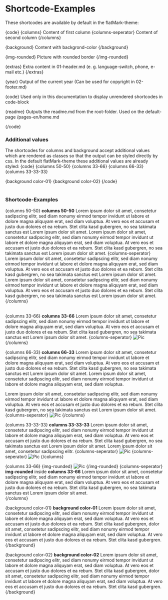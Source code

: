 # Shortcode-Examples

These shortcodes are available by default in the flatMark-theme:

{code}
{columns}
    Content of first column
{columns-seperator}
    Content of second column
{/columns}

{background}
    Content with backgrond-color
{/background}

{img-rounded}
    Picture with rounded border
{/img-rounded}

{extras}
    Extra content in 01-header.md (e. g. language-switch, phone, e-mail etc.)
{/extras}

{year}
    Output of the current year (Can be used for copyright in 02-footer.md)

{code}
    Used only in this documentation to display unrendered shortcodes in code-block

{readme}
    Outputs the readme.md from the root-folder. 
    Used on the default-page /pages-en/home.md


{/code}

### Additional values
The shortcodes for columns and background accept additional values which are rendered as classes so that the output can be styled directly by css. In the default flatMark-theme these additional values are already styled:
{code}
{columns 50-50}
{columns 33-66}
{columns 66-33}
{columns 33-33-33}

{background color-01}
{background color-02}
{/code}  
<br>  

### Shortcode-Examples

{columns 50-50}
**columns 50-50** Lorem ipsum dolor sit amet, consetetur sadipscing elitr, sed diam nonumy eirmod tempor invidunt ut labore et dolore magna aliquyam erat, sed diam voluptua. At vero eos et accusam et justo duo dolores et ea rebum. Stet clita kasd gubergren, no sea takimata sanctus est Lorem ipsum dolor sit amet. Lorem ipsum dolor sit amet, consetetur sadipscing elitr, sed diam nonumy eirmod tempor invidunt ut labore et dolore magna aliquyam erat, sed diam voluptua. At vero eos et accusam et justo duo dolores et ea rebum. Stet clita kasd gubergren, no sea takimata sanctus est Lorem ipsum dolor sit amet.
{columns-seperator}
Lorem ipsum dolor sit amet, consetetur sadipscing elitr, sed diam nonumy eirmod tempor invidunt ut labore et dolore magna aliquyam erat, sed diam voluptua. At vero eos et accusam et justo duo dolores et ea rebum. Stet clita kasd gubergren, no sea takimata sanctus est Lorem ipsum dolor sit amet. Lorem ipsum dolor sit amet, consetetur sadipscing elitr, sed diam nonumy eirmod tempor invidunt ut labore et dolore magna aliquyam erat, sed diam voluptua. At vero eos et accusam et justo duo dolores et ea rebum. Stet clita kasd gubergren, no sea takimata sanctus est Lorem ipsum dolor sit amet.
{/columns}  
 <br>

{columns 33-66}
**columns 33-66** Lorem ipsum dolor sit amet, consetetur sadipscing elitr, sed diam nonumy eirmod tempor invidunt ut labore et dolore magna aliquyam erat, sed diam voluptua. At vero eos et accusam et justo duo dolores et ea rebum. Stet clita kasd gubergren, no sea takimata sanctus est Lorem ipsum dolor sit amet. 
{columns-seperator}
![Pic](/files/example-pic-03.jpg)
{/columns}
 <br>

{columns 66-33}
**columns 66-33** Lorem ipsum dolor sit amet, consetetur sadipscing elitr, sed diam nonumy eirmod tempor invidunt ut labore et dolore magna aliquyam erat, sed diam voluptua. At vero eos et accusam et justo duo dolores et ea rebum. Stet clita kasd gubergren, no sea takimata sanctus est Lorem ipsum dolor sit amet. Lorem ipsum dolor sit amet, consetetur sadipscing elitr, sed diam nonumy eirmod tempor invidunt ut labore et dolore magna aliquyam erat, sed diam voluptua.

Lorem ipsum dolor sit amet, consetetur sadipscing elitr, sed diam nonumy eirmod tempor invidunt ut labore et dolore magna aliquyam erat, sed diam voluptua. At vero eos et accusam et justo duo dolores et ea rebum. Stet clita kasd gubergren, no sea takimata sanctus est Lorem ipsum dolor sit amet. 
{columns-seperator}
![Pic](/files/example-pic-02.jpg)
{/columns}
 <br>

{columns 33-33-33}
**columns 33-33-33** Lorem ipsum dolor sit amet, consetetur sadipscing elitr, sed diam nonumy eirmod tempor invidunt ut labore et dolore magna aliquyam erat, sed diam voluptua. At vero eos et accusam et justo duo dolores et ea rebum. Stet clita kasd gubergren, no sea takimata sanctus est Lorem ipsum dolor sit amet. Lorem ipsum dolor sit amet, consetetur sadipscing elitr. 
{columns-seperator}
![Pic](/files/example-pic-01.jpg)
{columns-seperator}
![Pic](/files/example-pic-01.jpg)
{/columns}
 <br>

{columns 33-66}
{img-rounded}
![Pic](/files/example-pic-01.jpg)
{/img-rounded}
{columns-seperator}
**img-rounded** inside **columns 33-66** 
Lorem ipsum dolor sit amet, consetetur sadipscing elitr, sed diam nonumy eirmod tempor invidunt ut labore et dolore magna aliquyam erat, sed diam voluptua. At vero eos et accusam et justo duo dolores et ea rebum. Stet clita kasd gubergren, no sea takimata sanctus est Lorem ipsum dolor sit amet.  
{/columns}
<br>

{background color-01}
**background color-01** Lorem ipsum dolor sit amet, consetetur sadipscing elitr, sed diam nonumy eirmod tempor invidunt ut labore et dolore magna aliquyam erat, sed diam voluptua. At vero eos et accusam et justo duo dolores et ea rebum. Stet clita kasd gubergren, dolor sit amet, consetetur sadipscing elitr, sed diam nonumy eirmod tempor invidunt ut labore et dolore magna aliquyam erat, sed diam voluptua. At vero eos et accusam et justo duo dolores et ea rebum. Stet clita kasd gubergren.
{/background}
 <br>

{background color-02}
**background color-02** Lorem ipsum dolor sit amet, consetetur sadipscing elitr, sed diam nonumy eirmod tempor invidunt ut labore et dolore magna aliquyam erat, sed diam voluptua. At vero eos et accusam et justo duo dolores et ea rebum. Stet clita kasd gubergren, dolor sit amet, consetetur sadipscing elitr, sed diam nonumy eirmod tempor invidunt ut labore et dolore magna aliquyam erat, sed diam voluptua. At vero eos et accusam et justo duo dolores et ea rebum. Stet clita kasd gubergren.
{/background}







